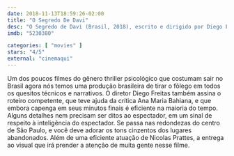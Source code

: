 ```yaml
---
date: 2018-11-13T18:59:26-02:00
title: "O Segredo De Davi"
desc: "O Segredo de Davi (Brasil, 2018), escrito e dirigido por Diego Freitas, com Nicolas Prattes, Eucir de Souza, Cris Vianna."
imdb: "5230380"

categories: [ "movies" ]
stars: "4/5"
external: "cinemaqui"
---
```

Um dos poucos filmes do gênero thriller psicológico que costumam sair no Brasil agora nós temos uma produção brasileira de tirar o fôlego em todos os quesitos técnicos e narrativos. O diretor Diego Freitas também assina o roteiro competente, que teve ajuda da crítica Ana Maria Bahiana, e que embora capenga em seus minutos finais é eficiente na maioria do tempo. Alguns detalhes nem precisam ser ditos ao espectador, em um sinal de respeito à inteligência do espectador. Se passa nas redondezas do centro de São Paulo, e você deve adorar os tons cinzentos dos lugares abandonados. Além de uma eficiente atuação de Nicolas Prattes, a entrega ao visual que irá prender a atenção de muita gente nesse filme.
